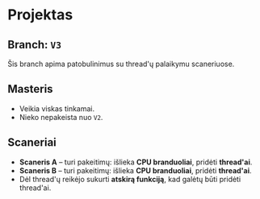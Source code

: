 # Projektas

## Branch: `V3`
Šis branch apima patobulinimus su thread'ų palaikymu scaneriuose.

## Masteris
- Veikia viskas tinkamai.
- Nieko nepakeista nuo `V2`.

## Scaneriai
- **Scaneris A** – turi pakeitimų: išlieka **CPU branduoliai**, pridėti **thread'ai**.
- **Scaneris B** – turi pakeitimų: išlieka **CPU branduoliai**, pridėti **thread'ai**.
- Dėl thread'ų reikėjo sukurti **atskirą funkciją**, kad galėtų būti pridėti thread'ai.
